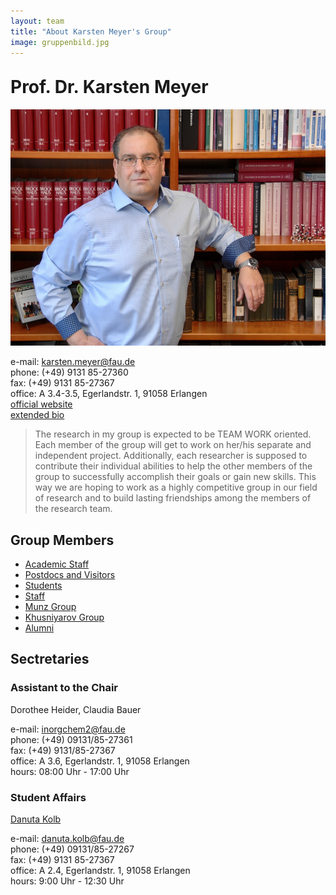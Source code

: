 ```yaml
---
layout: team
title: "About Karsten Meyer's Group"
image: gruppenbild.jpg
---
```



<h1 style="margin-top: 30px">Prof. Dr. Karsten Meyer</h1>

<div class="profile">
<img src="/assets/img/Karsten_Meyer.jpg" class="img-responsive">
<p>
e-mail: <a href="mailto:karsten.meyer@fau.de">karsten.meyer@fau.de</a><br>
phone: (+49) 9131 85-27360<br>
fax:  (+49) 9131 85-27367<br>
office: A 3.4-3.5, Egerlandstr. 1, 91058 Erlangen <br>
<a href="https://www.chemistry.nat.fau.eu/person/karsten-meyer/">official website</a><br>
<a href="/team/km">extended bio</a>
</p>
</div>

> The research in my group is expected to be TEAM WORK oriented.
> Each member of the group will get to work on her/his separate and independent project.
> Additionally, each researcher is supposed to contribute their individual abilities to help the other members of the group to successfully accomplish their goals or gain new skills.
> This way we are hoping to work as a highly competitive group in our field of research and to build lasting friendships among the members of the research team.

## Group Members

- [Academic Staff](/academic-staff/)
- [Postdocs and Visitors](/postdocs-visitors/)
- [Students](/students/)
- [Staff](/staff/)
- [Munz Group](/munz-group/)
- [Khusniyarov Group](https://www.chemistry.nat.fau.eu/khusniyarov-group/)
- [Alumni](/alumni/)


## Sectretaries

### Assistant to the Chair

Dorothee Heider, Claudia Bauer

e-mail: [inorgchem2@fau.de](mailto:inorgchem2@fau.de)<br>
phone: (+49) 09131/85-27361<br>
fax: (+49) 9131/85-27367<br>
office: A 3.6, Egerlandstr. 1, 91058 Erlangen<br>
hours: 08:00 Uhr - 17:00 Uhr<br>

### Student Affairs

[Danuta Kolb](https://www.chemie.nat.fau.de/person/danuta-kolb/)

e-mail: [danuta.kolb@fau.de](mailto:danuta.kolb@fau.de)<br>
phone: (+49) 09131/85-27267<br>
fax: (+49) 9131 85-27367<br>
office: A 2.4, Egerlandstr. 1, 91058 Erlangen<br>
hours: 9:00 Uhr - 12:30 Uhr<br>

